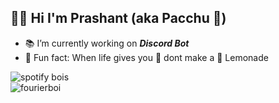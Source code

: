 ## 👨‍🔬 Hi I'm Prashant (aka Pacchu 🎍)


- 📚 I’m currently working on ***Discord Bot***
- 🍫 Fun fact: When life gives you 🍋 dont make a 🧃 Lemonade

![spotify bois](https://now-playing-profile-boua5vedb.vercel.app/now-playing)
<br>
![fourierboi](https://user-images.githubusercontent.com/37984032/123756595-b53bd700-d8da-11eb-98ff-64143874c02f.gif)


